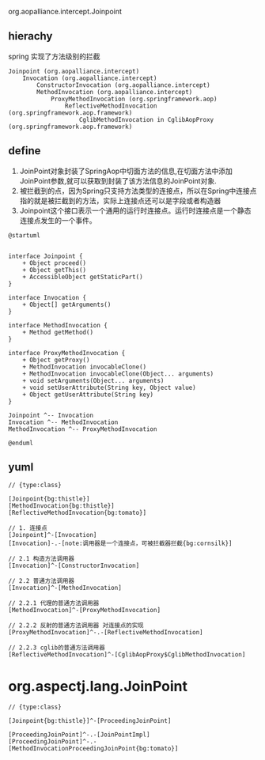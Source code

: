 org.aopalliance.intercept.Joinpoint

## hierachy
spring 实现了方法级别的拦截

```
Joinpoint (org.aopalliance.intercept)
    Invocation (org.aopalliance.intercept)
        ConstructorInvocation (org.aopalliance.intercept)
        MethodInvocation (org.aopalliance.intercept)
            ProxyMethodInvocation (org.springframework.aop)
                ReflectiveMethodInvocation (org.springframework.aop.framework)
                    CglibMethodInvocation in CglibAopProxy (org.springframework.aop.framework)
```

## define
1. JoinPoint对象封装了SpringAop中切面方法的信息,在切面方法中添加JoinPoint参数,就可以获取到封装了该方法信息的JoinPoint对象.
2. 被拦截到的点，因为Spring只支持方法类型的连接点，所以在Spring中连接点指的就是被拦截到的方法，实际上连接点还可以是字段或者构造器
3. Joinpoint这个接口表示一个通用的运行时连接点。运行时连接点是一个静态连接点发生的一个事件。

```plantuml
@startuml


interface Joinpoint {
    + Object proceed()
    + Object getThis()
    + AccessibleObject getStaticPart()
}

interface Invocation {
    + Object[] getArguments()                   
}

interface MethodInvocation {
    + Method getMethod()
}

interface ProxyMethodInvocation {
	+ Object getProxy()
	+ MethodInvocation invocableClone()
	+ MethodInvocation invocableClone(Object... arguments)
	+ void setArguments(Object... arguments)
	+ void setUserAttribute(String key, Object value)
	+ Object getUserAttribute(String key)
}

Joinpoint ^-- Invocation
Invocation ^-- MethodInvocation
MethodInvocation ^-- ProxyMethodInvocation

@enduml
```

## yuml

```yuml
// {type:class}

[Joinpoint{bg:thistle}]
[MethodInvocation{bg:thistle}]
[ReflectiveMethodInvocation{bg:tomato}]

// 1. 连接点
[Joinpoint]^-[Invocation]
[Invocation]-.-[note:调用器是一个连接点，可被拦截器拦截{bg:cornsilk}]

// 2.1 构造方法调用器
[Invocation]^-[ConstructorInvocation]

// 2.2 普通方法调用器
[Invocation]^-[MethodInvocation]

// 2.2.1 代理的普通方法调用器
[MethodInvocation]^-[ProxyMethodInvocation]

// 2.2.2 反射的普通方法调用器 对连接点的实现
[ProxyMethodInvocation]^-.-[ReflectiveMethodInvocation]

// 2.2.3 cglib的普通方法调用器
[ReflectiveMethodInvocation]^-[CglibAopProxy$CglibMethodInvocation]

```


# org.aspectj.lang.JoinPoint

```yuml
// {type:class}

[Joinpoint{bg:thistle}]^-[ProceedingJoinPoint]

[ProceedingJoinPoint]^-.-[JoinPointImpl]
[ProceedingJoinPoint]^-.-[MethodInvocationProceedingJoinPoint{bg:tomato}]

```